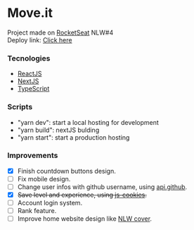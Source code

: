 # Move.it

Project made on [RocketSeat](https://rocketseat.com.br/) NLW#4 <br>
Deploy link: [Click here](https://moveit-nlw-fabriciolinhares.vercel.app/)

### Tecnologies

- [ReactJS](https://reactjs.org/)
- [NextJS](https://nextjs.org/)
- [TypeScript](https://www.typescriptlang.org/)

### Scripts

- "yarn dev": start a local hosting for development
- "yarn build": nextJS bulding
- "yarn start": start a production hosting

### Improvements

- [x] Finish countdown buttons design.
- [ ] Fix mobile design.
- [ ] Change user infos with github username, using [api.github](https://api.github.com/users/FabricioLinhares).
- [x] ~~Save level and experience, using [js-cookies](https://github.com/js-cookie/js-cookie).~~
- [ ] Account login system.
- [ ] Rank feature.
- [ ] Improve home website design like [NLW cover](<https://www.figma.com/file/gmKGiFg38f19ScNpPaw6tq/Move.it-1.0-(Copy)?node-id=2%3A3>).
